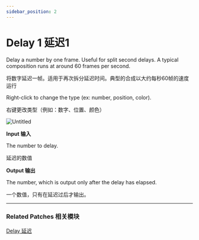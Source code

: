 ```yaml
---
sidebar_position: 2
---
```


# Delay 1 延迟1

Delay a number by one frame. Useful for split second delays. A typical composition runs at around 60 frames per second.

将数字延迟一帧。适用于再次拆分延迟时间。典型的合成以大约每秒60帧的速度运行

Right-click to change the type (ex: number, position, color).

右键更改类型（例如：数字、位置、颜色）

![Untitled](https://s3.us-west-2.amazonaws.com/secure.notion-static.com/986ab47a-0979-4609-b7c4-22d371f20cdb/Untitled.png?X-Amz-Algorithm=AWS4-HMAC-SHA256&X-Amz-Content-Sha256=UNSIGNED-PAYLOAD&X-Amz-Credential=AKIAT73L2G45EIPT3X45%2F20220602%2Fus-west-2%2Fs3%2Faws4_request&X-Amz-Date=20220602T181031Z&X-Amz-Expires=86400&X-Amz-Signature=1450b5be71c959f50c4dddd165375af0631cf414ad2af4455793e8bfac717735&X-Amz-SignedHeaders=host&response-content-disposition=filename%20%3D%22Untitled.png%22&x-id=GetObject)

**Input 输入**

The number to delay.

延迟的数值

**Output 输出**

The number, which is output only after the delay has elapsed.

一个数值，只有在延迟过后才输出。

------

### Related Patches 相关模块

[Delay 延迟](https://www.notion.so/Delay-1c13fd0e8b174959baf510b49a291927)

